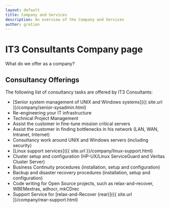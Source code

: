 ```yaml
---
layout: default
title: Company and Services
description: An overview of the Company and Services
author: gratien
---
```


# IT3 Consultants Company page

What do we offer as a company?

## Consultancy Offerings

The following list of consultancy tasks are offered by IT3 Consultants:

 * [Senior system management of UNIX and Windows systems]({{ site.url }}/company/senior-sysadmin.html)
 * Re-engineering your IT infrastructure
 * Technical Project Management
 * Assist the customer in fine-tune mission critical servers
 * Assist the customer in finding bottlenecks in his network (LAN, WAN, Intranet, Internet)
 * Consultancy work around UNIX and Windows servers (including security)
 * [Linux support services]({{ site.url }}/company/linux-support.html)
 * Cluster setup and configuration (HP-UX/Linux ServiceGuard and Veritas Cluster Server)
 * Business Continuity procedures (installation, setup and configuration)
 * Backup and disaster recovery procedures (installation, setup and configuration)
 * Code writing for Open Source projects, such as relax-and-recover, WBEMextras, adhocr, mkCDrec
 * Support Service for [relax-and-Recover (rear)]({{ site.url }}/company/rear-support.html)
